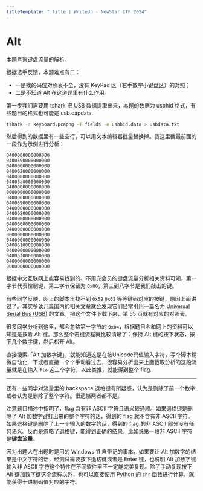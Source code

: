 ```yaml
---
titleTemplate: ":title | WriteUp - NewStar CTF 2024"
---
```


# Alt

本题考察键盘流量的解析。

根据选手反馈，本题难点有二：

- 一是找的码位对照表不全，没有 KeyPad 区<span data-desc>（右手数字小键盘区）</span>的对照；
- 二是不知道 Alt 在这道题里有什么作用。

第一步我们需要用 tshark 把 USB 数据提取出来，本题的数据为 usbhid 格式，有些题目的格式也可能是 usb.capdata.

```bash
tshark -r keyboard.pcapng -T fields -e usbhid.data > usbdata.txt
```

然后得到的数据里有一些空行，可以用文本编辑器批量替换掉。我这里截最前面的一段作为示例进行分析：

```plaintext
0400000000000000
0400590000000000
0400000000000000
0400620000000000
0400000000000000
04005a0000000000
0400000000000000
0000000000000000
0400000000000000
0400590000000000
0400000000000000
0400620000000000
0400000000000000
0400600000000000
0400000000000000
0000000000000000
0400000000000000
0400610000000000
0400000000000000
04005f0000000000
0400000000000000
0000000000000000
```

根据中文互联网上能容易找到的、不用充会员的键盘流量分析相关资料可知，第一字节代表控制键，第二字节保留为 `0x00`，第三到八字节是我们敲击的键。

有些同学反映，网上的脚本里找不到 `0x59` `0x62` 等等键码对应的按键，原因上面讲过了。其实多读几篇国内的相关文章就会发现它们经常引用一篇名为 [Universal Serial Bus (USB)](https://www.usb.org/sites/default/files/documents/hut1_12v2.pdf) 的文章，把这个文件下载下来，第 55 页就有对应的对照表。

很多同学分析到这里，都会忽略第一字节的 `0x04`，根据题目名和网上的资料可以知道是按着 Alt 键。那么整个击键流程就比较清晰了：保持 Alt 键的按下状态，按下几个数字键，然后松开 Alt。

直接搜索「Alt 加数字键」，就能知道这是在按Unicode码值输入字符，写个脚本稍微自动化一下或者直接一个个手动看过去，很容易分析出来上面截取分析的这段流量就是在输入 `fla` 这三个字符，以此类推，就能得到整个 flag.

---

还有一些同学对流量里的 backspace 退格键有所疑惑，认为是删除了前一个数字或者认为是删除了整个字符。很遗憾两者都不是。

注意题目描述中指明了，flag 含有非 ASCII 字符且语义较通顺。如果退格键是删除了 Alt 加数字键打出来的整个字符的话，得到的 flag 就不含有非 ASCII 字符。
如果退格键是删除了上一个输入的数字的话，得到的 flag 的非 ASCII 部分没有任何语义。反而是忽略了退格键，能得到正确的结果，比如说第一段非 ASCII 字符是**键盘流量**。

因为出题人在出题时是用的 Windows 11 自带记的事本，如果要让 Alt 加数字的结果是中文字符的话，经测试需要按下退格键或者是 Enter 键，也说明 Alt 加数字键输入非 ASCII 字符这个特性在不同软件里不一定能完美复现。除了手动复现按下 Alt 键加数字键这个流程以外，也可以直接使用 Python 的 `chr` 函数进行计算，就能获得十进制码值对应的字符。
